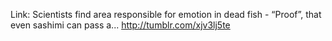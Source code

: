 Link: Scientists find area responsible for emotion in dead fish - “Proof”, that even sashimi can pass a... http://tumblr.com/xjv3lj5te